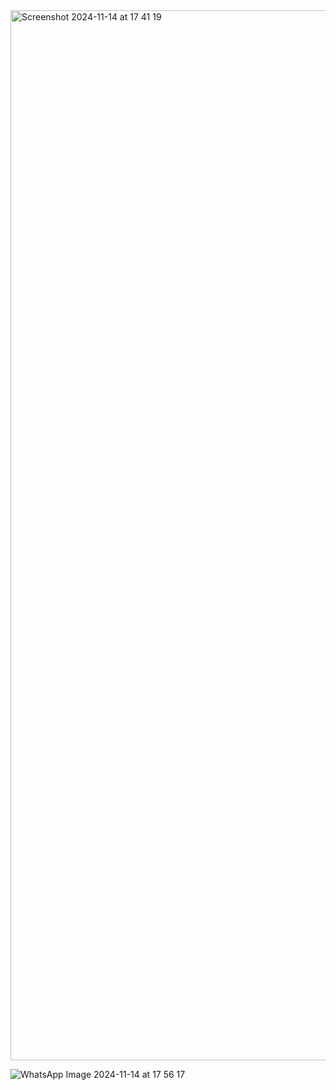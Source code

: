 <img width="1680" alt="Screenshot 2024-11-14 at 17 41 19" src="https://github.com/user-attachments/assets/4b97c28d-09a8-4d07-ade2-6009863580b1">

![WhatsApp Image 2024-11-14 at 17 56 17](https://github.com/user-attachments/assets/201adad1-149a-4143-8257-fa8c9d3c7928)
